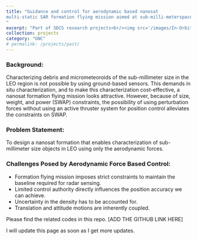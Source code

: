 ```yaml
---
title: "Guidance and control for aerodynamic based nanosat
multi-static SAR formation flying mission aimed at sub-milli-meterspace debris characterization
"
excerpt: "Part of SDCS research projects<br/><img src='/images/In-Orbit_Servicing_Target_inspection.png' width='200' height='150' alt='In-Orbit Servicing Target Inspection'>"
collection: projects
category: "GNC"
# permalink: /projects/past/
---
```



### Background:

Characterizing debris and micrometeoroids of the sub-millimeter size in the LEO region is not possible by using ground-based sensors. This demands in situ characterization, and to make this characterization cost-effective, a nanosat formation flying mission looks attractive. However, because of size, weight, and power (SWAP) constraints, the possibility of using perturbation forces without using an active thruster system for position control alleviates the constraints on SWAP.

### Problem Statement:
To design a nanosat formation that enables characterization of sub-millimeter size objects in LEO using only the aerodynamic forces.

### Challenges Posed by Aerodynamic Force Based Control:

- Formation flying mission imposes strict constraints to maintain the baseline required for radar sensing.
- Limited control authority directly influences the position accuracy we can achieve.
- Uncertainty in the density has to be accounted for.
- Translation and attitude motions are inherently coupled.

Please find the related codes in this repo. [ADD THE GITHUB LINK HERE]

I will update this page as soon as I get more updates.


